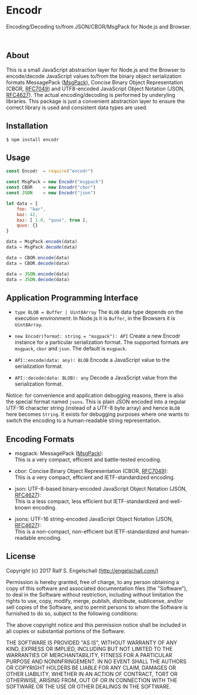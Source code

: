 
Encodr
======

Encoding/Decoding to/from JSON/CBOR/MsgPack for Node.js and Browser.

<p/>
<img src="https://nodei.co/npm/encodr.png?downloads=true&stars=true" alt=""/>

<p/>
<img src="https://david-dm.org/rse/encodr.png" alt=""/>

About
-----

This is a small JavaScript abstraction layer for Node.js and the Browser
to encode/decode JavaScript values to/from the binary object serialization formats
MessagePack ([MsgPack](https://github.com/msgpack/msgpack/blob/master/spec.md)),
Concise Binary Object Representation (CBOR, [RFC7049](https://tools.ietf.org/html/rfc7049))
and UTF8-encoded JavaScript Object Notation (JSON, [RFC4627](https://tools.ietf.org/html/rfc4627)).
The actual encoding/decoding is performed by underyling libraries. This
package is just a convenient abstraction layer to ensure the correct
library is used and consistent data types are used.

Installation
------------

```shell
$ npm install encodr
```

Usage
-----

```js
const Encodr  = require("encodr")

const MsgPack = new Encodr("msgpack")
const CBOR    = new Encodr("cbor")
const JSON    = new Encodr("json")

let data = {
    foo: "bar",
    baz: 42,
    baz: [ 1.0, "quux", true ],
    quux: {}
}

data = MsgPack.encode(data)
data = MsgPack.decode(data)

data = CBOR.encode(data)
data = CBOR.decode(data)

data = JSON.encode(data)
data = JSON.decode(data)
```

Application Programming Interface
---------------------------------

- `type BLOB = Buffer | Uint8Array`
  The `BLOB` data type depends on the execution environment:
  In Node.js it is `Buffer`, in the Browsers it is `Uint8Array`.

- `new Encodr(format: string = "msgpack"): API`
  Create a new Encodr instance for a particular serialization
  format. The supported formats are `msgpack`, `cbor` and `json`.
  The default is `msgpack`.

- `API::encode(data: any): BLOB`
  Encode a JavaScript value to the serialization format.

- `API::decode(data: BLOB): any`
  Decode a JavaScript value from the serialization format.

Notice: for convenience and application debugging reasons, there is
also the special format named `jsons`. This is plain JSON encoded into
a regular UTF-16 character string (instead of a UTF-8 byte array) and
hence `BLOB` here becomes `String`. It exists for debugging purposes
where one wants to switch the encoding to a human-readable string
representation.

Encoding Formats
----------------

- msgpack: MessagePack ([MsgPack](https://github.com/msgpack/msgpack/blob/master/spec.md)):<br/>
  This is a very compact, efficient and battle-tested encoding.

- cbor: Concise Binary Object Representation (CBOR, [RFC7049](https://tools.ietf.org/html/rfc7049)):<br/>
  This is a very compact, efficient and IETF-standardized encoding.

- json: UTF-8-based binary-encoded JavaScript Object Notation (JSON, [RFC4627](https://tools.ietf.org/html/rfc4627)):<br/>
  This is a less compact, less efficient but IETF-standardized and well-known encoding.

- jsons: UTF-16 string-encoded JavaScript Object Notation (JSON, [RFC4627](https://tools.ietf.org/html/rfc4627)):<br/>
  This is a non-compact, non-efficient but IETF-standardized and human-readable encoding.

License
-------

Copyright (c) 2017 Ralf S. Engelschall (http://engelschall.com/)

Permission is hereby granted, free of charge, to any person obtaining
a copy of this software and associated documentation files (the
"Software"), to deal in the Software without restriction, including
without limitation the rights to use, copy, modify, merge, publish,
distribute, sublicense, and/or sell copies of the Software, and to
permit persons to whom the Software is furnished to do so, subject to
the following conditions:

The above copyright notice and this permission notice shall be included
in all copies or substantial portions of the Software.

THE SOFTWARE IS PROVIDED "AS IS", WITHOUT WARRANTY OF ANY KIND,
EXPRESS OR IMPLIED, INCLUDING BUT NOT LIMITED TO THE WARRANTIES OF
MERCHANTABILITY, FITNESS FOR A PARTICULAR PURPOSE AND NONINFRINGEMENT.
IN NO EVENT SHALL THE AUTHORS OR COPYRIGHT HOLDERS BE LIABLE FOR ANY
CLAIM, DAMAGES OR OTHER LIABILITY, WHETHER IN AN ACTION OF CONTRACT,
TORT OR OTHERWISE, ARISING FROM, OUT OF OR IN CONNECTION WITH THE
SOFTWARE OR THE USE OR OTHER DEALINGS IN THE SOFTWARE.

